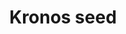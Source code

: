 ---
layout: item
title: Kronos seed
item-id: 22885
datatable: true
id: 22885
name: "Kronos seed"
members: true
lowalch: 400
highalch: 600
examine: "Plant this in an anima farming patch."
monsters:
  - id: 8583
    name: "Hespori"
    members: true
    combat_level: 284
    wiki_url: "https://oldschool.runescape.wiki/w/Hespori"
    drops:
      - quantity: "1-2"
        rarity: 0.3333333333333333
    image: "https://oldschool.runescape.wiki/images/e/ed/Hespori.png?cd901"
---
